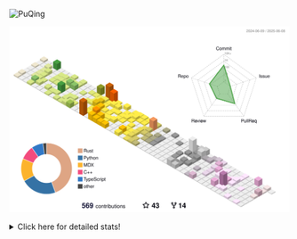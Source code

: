 ![PuQing](https://user-images.githubusercontent.com/27223114/171565019-9a56fae6-b08b-421f-99db-7e830da42371.png)

![](./profile-3d-contrib/profile-season-animate.svg)

<details>
<summary>Click here for detailed stats!</summary>

<!--START_SECTION:waka-->
![Lines of code](https://img.shields.io/badge/From%20Hello%20World%20I%27ve%20Written-2.0%20million%20lines%20of%20code-blue)

**🐱 My GitHub Data** 

> 📦 446.0 kB Used in GitHub's Storage 
 > 
> 🏆 202 Contributions in the Year 2025
 > 
> 🚫 Not Opted to Hire
 > 
> 📜 35 Public Repositories 
 > 
> 🔑 34 Private Repositories 
 > 
**I'm an Early 🐤** 

```text
🌞 Morning                888 commits         ███░░░░░░░░░░░░░░░░░░░░░░   10.21 % 
🌆 Daytime                3751 commits        ███████████░░░░░░░░░░░░░░   43.11 % 
🌃 Evening                1971 commits        ██████░░░░░░░░░░░░░░░░░░░   22.66 % 
🌙 Night                  2090 commits        ██████░░░░░░░░░░░░░░░░░░░   24.02 % 
```


📊 **This Week I Spent My Time On** 

```text
💬 Programming Languages: 
Other                    9 hrs 23 mins       █████████░░░░░░░░░░░░░░░░   36.46 % 
Python                   8 hrs 49 mins       █████████░░░░░░░░░░░░░░░░   34.25 % 
Typst                    3 hrs 26 mins       ███░░░░░░░░░░░░░░░░░░░░░░   13.33 % 
CSV                      1 hr 50 mins        ██░░░░░░░░░░░░░░░░░░░░░░░   07.17 % 
Groff                    34 mins             █░░░░░░░░░░░░░░░░░░░░░░░░   02.25 % 

🔥 Editors: 
VS Code                  14 hrs 33 mins      ██████████████░░░░░░░░░░░   56.47 % 
Arc                      6 hrs 9 mins        ██████░░░░░░░░░░░░░░░░░░░   23.87 % 
Ghostty                  3 hrs 31 mins       ███░░░░░░░░░░░░░░░░░░░░░░   13.68 % 
Telegram                 44 mins             █░░░░░░░░░░░░░░░░░░░░░░░░   02.86 % 
NetEaseMusic             33 mins             █░░░░░░░░░░░░░░░░░░░░░░░░   02.14 % 

💻 Operating System: 
WSL                      11 hrs 32 mins      ███████████░░░░░░░░░░░░░░   44.81 % 
Mac                      11 hrs 28 mins      ███████████░░░░░░░░░░░░░░   44.55 % 
Linux                    2 hrs 44 mins       ███░░░░░░░░░░░░░░░░░░░░░░   10.64 % 
```


<!--END_SECTION:waka-->
</details>
